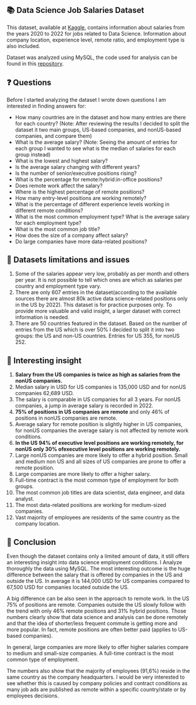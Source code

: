 ## 📚 Data Science Job Salaries Dataset
This dataset, available at [Kaggle](https://www.kaggle.com/datasets/ruchi798/data-science-job-salaries), contains information about salaries from the years 2020 to 2022 for jobs related to Data Science. Information about company location, experience level, remote ratio, and employment type is also included. 

Dataset was analyzed using MySQL, the code used for analysis can be found in this [repository](https://github.com/pavkovatereza/SQL-project-Data-Science-salaries/blob/main/Data_Science_salaries.sql).

## ❓ Questions

  Before I started analyzing the dataset I wrote down questions I am interested in finding answers for:
  - How many countries are in the dataset and how many entries are there for each country?
    (Note: After reviewing the results I decided to split the dataset it two main groups, US-based companies, and nonUS-based companies, and compare them)
  - What is the average salary? 
    (Note: Seeing the amount of entries for each group I wanted to see what is the median of salaries for each group instead)
  - What is the lowest and highest salary?
  - Is the average salary changing with different years?
  - Is the number of senior/executive positions rising?
  - What is the percentage for remote:hybrid:in-office positions? 
  - Does remote work affect the salary?
  - Where is the highest percentage of remote positions?
  - How many entry-level positions are working remotely?
  - What is the percentage of different experience levels working in different remote conditions? 
  - What is the most common employment type? What is the average salary for each employment type?
  - What is the most common job title?
  - How does the size of a company affect salary?
  - Do large companies have more data-related positions?

## 🚩 Datasets limitations and issues
1. Some of the salaries appear very low, probably as per month and others per year. It is not possible to tell which ones are which as salaries per country and employment type vary.
2. There are only 607 entries in the dataset(according to the available sources there are almost 80k active data science-related positions only in the US by 2022). This dataset is for practice purposes only. To provide more valuable and valid insight, a larger dataset with correct information is needed.
3. There are 50 countries featured in the dataset. Based on the number of entries from the US which is over 50% I decided to split it into two groups: the US and non-US countries. Entries for US 355, for nonUS 252. 

## 💭 Interesting insight
1. **Salary from the US companies is twice as high as salaries from the nonUS companies.**
2. Median salary in USD for US companies is 135,000 USD and for nonUS companies 62,689 USD.
3. The salary is comparable in US companies for all 3 years. For nonUS companies, a jump in average salary is recorded in 2022.
4. **75% of positions in US companies are remote** and only 46% of positions in nonUS companies are remote.
5. Average salary for remote position is slightly higher in US companies, for nonUS companies the average salary is not affected by remote work conditions.
7. **In the US 94% of executive level positions are working remotely, for nonUS only 30% ofexecutive level positions are working remotely.**
8. Large nonUS companies are more likely to offer a hybrid position. Small and medium non US and all sizes of US companies are prone to offer a remote position.
10. Large companies are more likely to offer a higher salary.
11. Full-time contract is the most common type of employment for both groups.
12. The most common job titles are data scientist, data engineer, and data analyst.
13. The most data-related positions are working for medium-sized companies. 
14. Vast majority of employees are residents of the same country as the company location.

## 🎯 Conclusion
Even though the dataset contains only a limited amount of data, it still offers an interesting insight into data science employment conditions. I Analyze thoroughly the data using MySQL. The most interesting outcome is the huge difference between the salary that is offered by companies in the US and outside the US. In average it is 144,000 USD for US companies compared to 67,500 USD for companies located outside the US. 

A big difference can be also seen in the approach to remote work. In the US 75% of positions are remote. Companies outside the US slowly follow with the trend with only 46% remote positions and 31% hybrid positions. Those numbers clearly show that data science and analysis can be done remotely and that the idea of shorter/less frequent commute is getting more and more popular. In fact, remote positions are often better paid (applies to US-based companies).

In general, large companies are more likely to offer higher salaries compare to medium and small-size companies. A full-time contract is the most common type of employment.

The numbers also show that the majority of employees (91,6%) reside in the same country as the company headquarters. I would be very interested to see whether this is caused by company policies and contract conditions as many job ads are published as remote within a specific country/state or by employees decisions.
